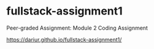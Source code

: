 # fullstack-assignment1
Peer-graded Assignment: Module 2 Coding Assignment

https://dariur.github.io/fullstack-assignment1/
